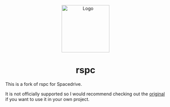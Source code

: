 <p align="center">
 <img width="150" height="150" src="/docs/public/logo.png" alt="Logo">
</p>
<h1 align="center">rspc</h1>

This is a fork of rspc for Spacedrive.

It is not officially supported so I would recommend checking out the [original](https://github.com/oscartbeaumont/rspc) if you want to use it in your own project.
